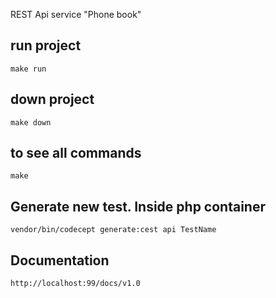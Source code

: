 REST Api service "Phone book"

run project
--------------------
```shell
make run
```

down project
--------------------
```shell
make down
```

to see all commands
--------------------
```shell
make
```

Generate new test. Inside php container
--------------------
```shell
vendor/bin/codecept generate:cest api TestName
```

Documentation
---------------------
````
http://localhost:99/docs/v1.0
````